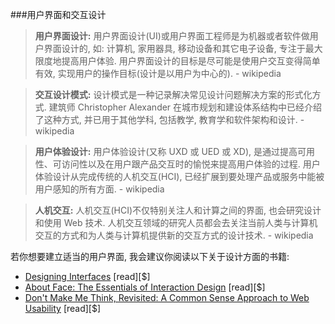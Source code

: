 ###用户界面和交互设计

>**用户界面设计:** 用户界面设计(UI)或用户界面工程师是为机器或者软件做用户界面设计的, 如: 计算机, 家用器具, 移动设备和其它电子设备, 专注于最大限度地提高用户体验. 用户界面设计的目标是尽可能是使用户交互变得简单有效, 实现用户的操作目标(设计是以用户为中心的). - wikipedia

>**交互设计模式:** 设计模式是一种记录解决常见设计问题解决方案的形式化方式. 建筑师 Christopher Alexander 在城市规划和建设体系结构中已经介绍了这种方式, 并已用于其他学科, 包括教学, 教育学和软件架构和设计. - wikipedia

>**用户体验设计:** 用户体验设计(又称 UXD 或 UED 或 XD), 是通过提高可用性、可访问性以及在用户跟产品交互时的愉悦来提高用户体验的过程. 用户体验设计从完成传统的人机交互(HCI), 已经扩展到要处理产品或服务中能被用户感知的所有方面. - wikipedia

>**人机交互:** 人机交互(HCI)不仅特别关注人和计算之间的界面, 也会研究设计和使用 Web 技术. 人机交互领域的研究人员都会去关注当前人类与计算机交互的方式和为人类与计算机提供新的交互方式的设计技术. - wikipedia

若你想要建立适当的用户界面, 我会建议你阅读以下关于设计方面的书籍:

* [Designing Interfaces](http://www.amazon.com/Designing-Interfaces-Jenifer-Tidwell/dp/1449379702/ref=sr_1_1) [read][$]
* [About Face: The Essentials of Interaction Design](http://www.amazon.com/About-Face-Essentials-Interaction-Design/dp/1118766571/ref=pd_sim_14_3) [read][$]
* [Don't Make Me Think, Revisited: A Common Sense Approach to Web Usability](http://www.amazon.com/Dont-Make-Think-Revisited-Usability/dp/0321965515/ref=pd_sim_14_2) [read][$]


